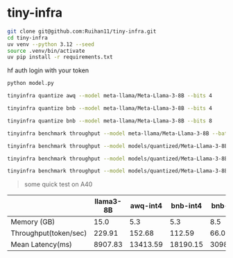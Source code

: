 # tiny-infra

```bash
git clone git@github.com:Ruihan11/tiny-infra.git
cd tiny-infra
uv venv --python 3.12 --seed
source .venv/bin/activate
uv pip install -r requirements.txt 
```

hf auth login with your token

```python
python model.py
```

```bash
tinyinfra quantize awq --model meta-llama/Meta-Llama-3-8B --bits 4

tinyinfra quantize bnb --model meta-llama/Meta-Llama-3-8B --bits 4

tinyinfra quantize bnb --model meta-llama/Meta-Llama-3-8B --bits 8

tinyinfra benchmark throughput --model meta-llama/Meta-Llama-3-8B --batch-size 8 --num-tokens 256 --num-runs 20 

tinyinfra benchmark throughput --model models/quantized/Meta-Llama-3-8B-awq-int4 --batch-size 8 --num-tokens 256 --num-runs 20 

tinyinfra benchmark throughput --model models/quantized/Meta-Llama-3-8B-bnb-int4 --batch-size 8 --num-tokens 256 --num-runs 20 

tinyinfra benchmark throughput --model models/quantized/Meta-Llama-3-8B-bnb-int8 --batch-size 8 --num-tokens 256 --num-runs 20 
```
> some quick test on A40

| | llama3-8B | awq-int4 | bnb-int4 | bnb-int8 |
|-|-|-|-|-|
|Memory (GB)            |15.0|5.3|5.3|8.5|
|Throughput(token/sec)  |229.91|152.68|112.59|66.09|
|Mean Latency(ms)       |8907.83|13413.59|18190.15|30988.62|


